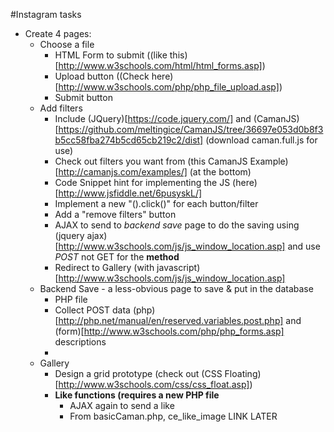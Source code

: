 #Instagram tasks


- Create 4 pages:
	* Choose a file
		+ HTML Form to submit ((like this)[http://www.w3schools.com/html/html_forms.asp])
		+ Upload button ((Check here)[http://www.w3schools.com/php/php_file_upload.asp])
		+ Submit button
	* Add filters
		+ Include (JQuery)[https://code.jquery.com/] and (CamanJS)[https://github.com/meltingice/CamanJS/tree/36697e053d0b8f3b5cc58fba274b5cd65cb219c2/dist] (download caman.full.js for use)
		+ Check out filters you want from (this CamanJS Example)[http://camanjs.com/examples/] (at the bottom)
		+ Code Snippet hint for implementing the JS (here)[http://www.jsfiddle.net/6pusyskL/]
		+ Implement a new "().click()" for each button/filter
		+ Add a "remove filters" button
		+ AJAX to send to *backend save* page to do the saving using (jquery ajax)[http://www.w3schools.com/js/js_window_location.asp] and use *POST* not GET for the **method**
		+ Redirect to Gallery (with javascript)[http://www.w3schools.com/js/js_window_location.asp]
	* Backend Save - a less-obvious page to save & put in the database
		+ PHP file
		+ Collect POST data (php)[http://php.net/manual/en/reserved.variables.post.php] and (form)[http://www.w3schools.com/php/php_forms.asp] descriptions
		+ 
	* Gallery
		+ Design a grid prototype (check out (CSS Floating)[http://www.w3schools.com/css/css_float.asp])
		+ **Like functions (requires a new PHP file**
			* AJAX again to send a like
			* From basicCaman.php, ce_like_image LINK LATER
